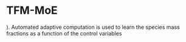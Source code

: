 # TFM-MoE
). Automated adaptive computation is used to learn the species mass fractions as a function of the control variables
